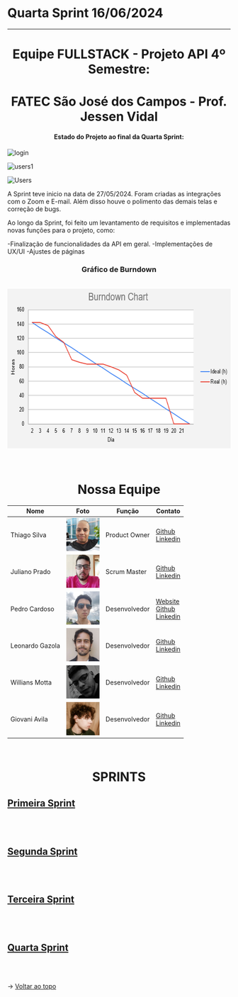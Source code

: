 Quarta Sprint 16/06/2024
  ============================
  ****************************
   <span id="topo">
<h1><div align="center"> Equipe FULLSTACK - Projeto API 4º Semestre: </div> </h1>
<h1><div align="center"> FATEC São José dos Campos - Prof. Jessen Vidal </div></h1>

  #### <div align="center"> Estado do Projeto ao final da Quarta Sprint: </div>
 
![login](https://github.com/Equipe-FULLSTACK/API-4/assets/112169854/46f04ee0-016f-4506-a19f-46cf2ee9afcf)
<br>

![users1](https://github.com/Equipe-FULLSTACK/API-4/assets/112169854/0652e4a0-8401-4781-a275-8791dd6df4e8)
<br>

 ![Users](https://github.com/Equipe-FULLSTACK/API-4/assets/112169854/af972abc-fa51-4e6d-9d48-9312a2426a3a) 
 <br>

 
A Sprint teve inicio na data de 27/05/2024. Foram criadas as integrações com o Zoom e E-mail. Além disso houve o polimento das demais telas e correção de bugs.






Ao longo da Sprint, foi feito um levantamento de requisitos e implementadas novas funções para o projeto, como:


-Finalização de funcionalidades da API em geral.
-Implementações de UX/UI
-Ajustes de páginas 								
  

### <p align = "center">Gráfico de Burndown

 <br>
  <div align="center"> <img src="documentacao/master/sprint3/BurndownSprint3-4sem.png "width="640" height="360"> </div>
  <br><br>
  <h1><div align="center">Nossa Equipe</div></h1>

<div align="center">
<table style="align: center">
      <thead>
        <th>Nome</th>
        <th>Foto</th>
        <th>Função</th>
        <th>Contato</th>
      </thead>
      <tbody>
        <tr>
          <td>Thiago Silva</td>
          <td><img src="/readme/thiago.png" width="75px" height="75px"></td>
          <td>Product Owner</td>
          <td>
            <a href="https://github.com/thiagosilva89">Github</a><br>
            <a href="https://linkedin.com/in/thiago-c-silva-49bb74168">Linkedin</a>
          </td>
        </tr>
        <tr>
          <td>Juliano Prado</td>
          <td><img src="/readme/juliano.png" width="75px" height="75px"></td>
          <td>Scrum Master</td>
          <td>
            <a href="https://github.com/julianopradoo">Github</a><br>
            <a href="https://linkedin.com/in/">Linkedin</a>
          </td>
        </tr>
        <tr>
          <td>Pedro Cardoso</td>
          <td><img src="/readme/pedro.png" width="75px" height="75px"></td>
          <td>Desenvolvedor</td>
          <td>
            <a href="https://phsc.rf.gd">Website</a><br>
            <a href="https://github.com/PhscZ">Github</a><br>
            <a href="https://linkedin.com/in/pedro-cardoso-6b93011b6/">Linkedin</a>
          </td>
        </tr>
        <tr>
          <td>Leonardo Gazola</td>
          <td><img src="/readme/leo.jpg" width="75px" height="75px"></td>
          <td>Desenvolvedor</td>
          <td>
            <a href="https://github.com/Leonardo-Gazola-Medeiros">Github</a><br>
            <a href="https://linkedin.com/in/leonardo-gazola/">Linkedin</a>
          </td>
        </tr>
         <tr>
          <td>Willians Motta</td>
          <td><img src="/readme/will.png" width="75px" height="75px"></td>
          <td>Desenvolvedor</td>
          <td>
            <a href="https://github.com/williansmott4">Github</a><br>
            <a href="https://linkedin.com/in/">Linkedin</a>
          </td>
         </tr>
        <tr>
          <td>Giovani Avila</td>
          <td><img src="/readme/giovani.png" width="75px" height="75px"></td>
          <td>Desenvolvedor</td>
          <td>
            <a href="https://github.com/GiovaniAvila">Github</a><br>
            <a href="https://www.linkedin.com/in/giovani-carvalho-avila-80593a224/">Linkedin</a>
          </td>
        </tr>
    </tbody>
</table>
<br>
</div>

  
  
  # <p align="center">SPRINTS

  ## <a href="https://github.com/Equipe-FULLSTACK/API-4/tree/SPRINT-1">Primeira Sprint</a>
  ## <br>
  ## <a href="https://github.com/Equipe-FULLSTACK/API-4/tree/SPRINT-2">Segunda Sprint</a>
  ## <br>
  ## <a href="https://github.com/Equipe-FULLSTACK/API-4/tree/SPRINT-3">Terceira Sprint</a>
  ## <br>
  ## <a href="https://github.com/Equipe-FULLSTACK/API-4/tree/SPRINT-4">Quarta Sprint</a>
  <br><br>
  
→ [Voltar ao topo](#topo)
  
